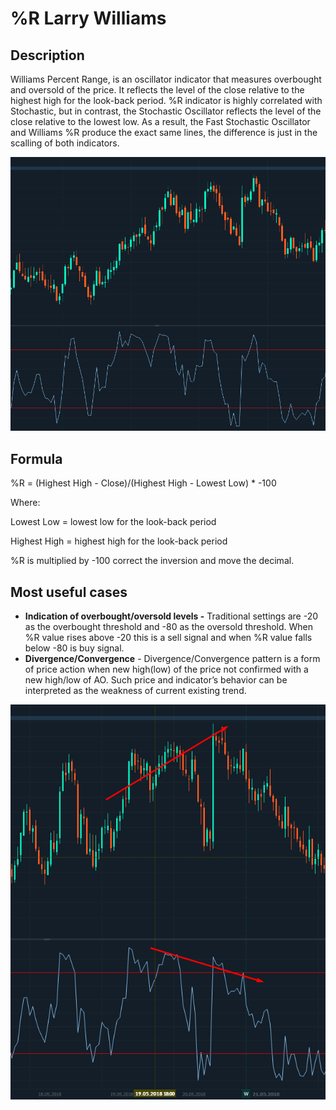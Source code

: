# %R Larry Williams

## Description

Williams Percent Range, is an oscillator indicator that measures overbought and oversold of the price. It reflects the level of the close relative to the highest high for the look-back period. %R indicator is highly correlated with Stochastic, but in contrast, the Stochastic Oscillator reflects the level of the close relative to the lowest low. As a result, the Fast Stochastic Oscillator and Williams %R produce the exact same lines, the difference is just in the scalling of both indicators.

![](../../../.gitbook/assets/image%20%2827%29.png)

## Formula

%R = \(Highest High - Close\)/\(Highest High - Lowest Low\) \* -100

Where:

Lowest Low = lowest low for the look-back period

Highest High = highest high for the look-back period

%R is multiplied by -100 correct the inversion and move the decimal.

## Most useful cases

* **Indication of overbought/oversold levels -**  Traditional settings are -20 as the overbought threshold and -80 as the oversold threshold. When %R value rises above -20 this is a sell signal and when %R value falls below -80 is buy signal.
* **Divergence/Convergence** - Divergence/Convergence pattern is a form of price action when new high\(low\) of the price not confirmed with a new high/low of  AO. Such price and indicator’s behavior can be interpreted as the weakness of current existing trend.

![](../../../.gitbook/assets/image%20%2838%29.png)

